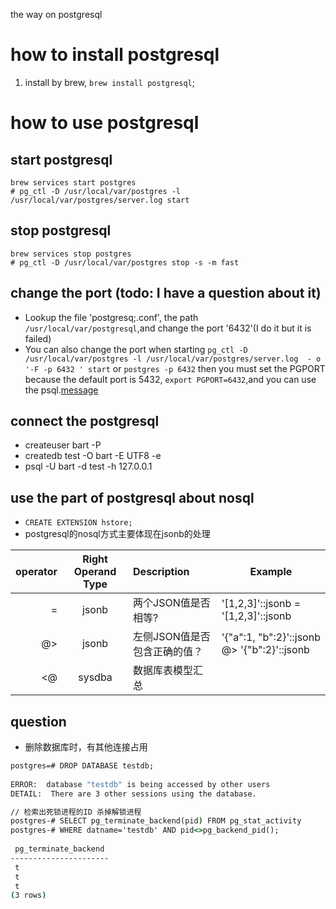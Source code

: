 the way on postgresql
# how to install postgresql
1. install by brew, `brew install postgresql`;

# how to use postgresql
## start postgresql
```
brew services start postgres
# pg_ctl -D /usr/local/var/postgres -l /usr/local/var/postgres/server.log start
```
## stop postgresql
```
brew services stop postgres
# pg_ctl -D /usr/local/var/postgres stop -s -m fast
```
## change the port (todo: I have a question about it)
* Lookup the file 'postgresq;.conf', the path `/usr/local/var/postgresql`,and change the port '6432'(I do it but it is failed)
* You can also change the port when starting `pg_ctl -D /usr/local/var/postgres -l /usr/local/var/postgres/server.log  - o '-F -p 6432 ' start` or `postgres -p 6432`
then you must set the PGPORT because the default port is 5432, `export PGPORT=6432`,and you can use the psql.[message](https://www.postgresql.org/docs/9.5/static/app-postgres.html)
## connect the postgresql
* createuser bart -P
* createdb test  -O bart  -E UTF8 -e
* psql -U bart  -d test  -h 127.0.0.1

## use the part of postgresql about nosql
* `CREATE EXTENSION hstore;` 
* postgresql的nosql方式主要体现在jsonb的处理
>
>
| operator| Right Operand Type | Description | Example|
| ---: | :----: | :---------- | ---- |
|   =  | jsonb | 两个JSON值是否相等? | '[1,2,3]'::jsonb = '[1,2,3]'::jsonb |
|   @>  | 	jsonb | 左侧JSON值是否包含正确的值？ | '{"a":1, "b":2}'::jsonb @> '{"b":2}'::jsonb |
|   <@  | sysdba | 数据库表模型汇总 |  |

## question
* 删除数据库时，有其他连接占用
```cmd
postgres=# DROP DATABASE testdb;
 
ERROR:  database "testdb" is being accessed by other users
DETAIL:  There are 3 other sessions using the database.
```

```cmd
// 检索出死锁进程的ID 杀掉解锁进程
postgres-# SELECT pg_terminate_backend(pid) FROM pg_stat_activity
postgres-# WHERE datname='testdb' AND pid<>pg_backend_pid();
 
 pg_terminate_backend 
----------------------
 t
 t
 t
(3 rows)
```
